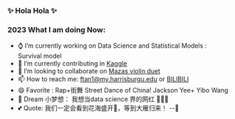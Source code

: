 ### ✨ Hola Hola ✨


### 2023 What I am doing Now:

- ⌚ I’m currently working on Data Science and Statistical Models : Survival model
- 🌱 I’m currently contributing in [Kaggle](https://www.kaggle.com/fangya)
- 🎻 I’m looking to collaborate on [Mazas violin duet](https://space.bilibili.com/394390651?spm_id_from=333.788.b_765f7570696e666f.2)
- 📫 How to reach me: ftan1@my.harrisburgu.edu or [BILIBILI](https://space.bilibili.com/394390651?spm_id_from=333.788.b_765f7570696e666f.2)
- 😄 Favorite : Rap+街舞 Street Dance of China! Jackson Yee+ Yibo Wang
- 💎 Dream 小梦想： 我想当data science 界的网红 🙈🙈🙈
- 💕 Quote: 我们一定会看到花海盛开🌸，等到大雁归来！
                                            --🔆

